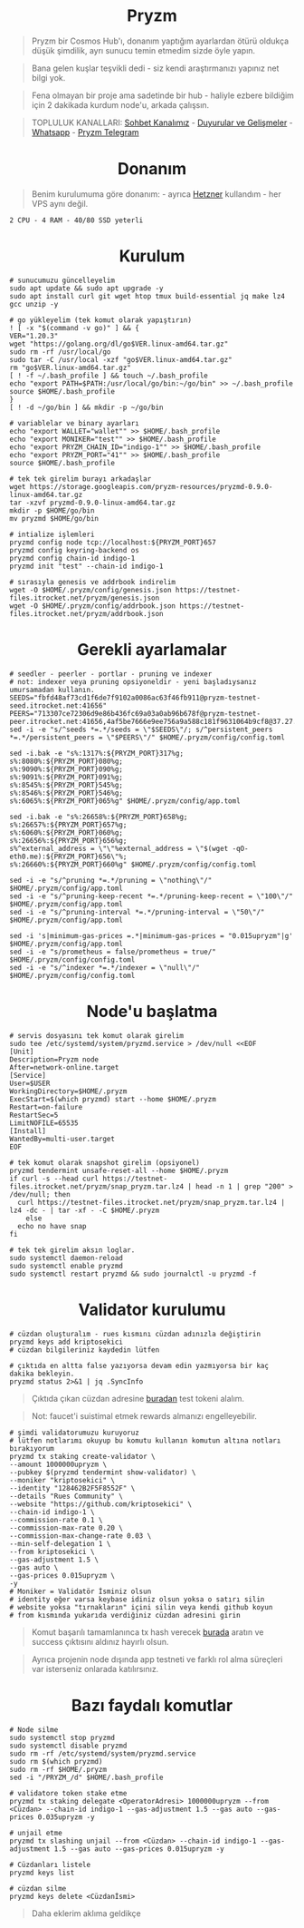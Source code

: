 <h1 align="center">Pryzm</h1>

> Pryzm bir Cosmos Hub'ı, donanım yaptığım ayarlardan ötürü oldukça düşük şimdilik, ayrı sunucu temin etmedim sizde öyle yapın.

> Bana gelen kuşlar teşvikli dedi - siz kendi araştırmanızı yapınız net bilgi yok.

> Fena olmayan bir proje ama sadetinde bir hub - haliyle ezbere bildiğim için 2 dakikada kurdum node'u, arkada çalışsın.

> TOPLULUK KANALLARI: [Sohbet Kanalımız](https://t.me/RuesChat) - [Duyurular ve Gelişmeler](https://t.me/RuesAnnouncement) - [Whatsapp](https://whatsapp.com/channel/0029VaBcj7V1dAw1H2KhMk34) - [Pryzm Telegram](https://discord.gg/YUFuvWT7)

#

<h1 align="center">Donanım</h1>

> Benim kurulumuma göre donanım: - ayrıca [Hetzner](https://hetzner.cloud/?ref=gIFAhUnYYjD3) kullandım - her VPS aynı değil.

```
2 CPU - 4 RAM - 40/80 SSD yeterli
```

#

<h1 align="center">Kurulum</h1>

```console
# sunucumuzu güncelleyelim
sudo apt update && sudo apt upgrade -y
sudo apt install curl git wget htop tmux build-essential jq make lz4 gcc unzip -y

# go yükleyelim (tek komut olarak yapıştırın)
! [ -x "$(command -v go)" ] && {
VER="1.20.3"
wget "https://golang.org/dl/go$VER.linux-amd64.tar.gz"
sudo rm -rf /usr/local/go
sudo tar -C /usr/local -xzf "go$VER.linux-amd64.tar.gz"
rm "go$VER.linux-amd64.tar.gz"
[ ! -f ~/.bash_profile ] && touch ~/.bash_profile
echo "export PATH=$PATH:/usr/local/go/bin:~/go/bin" >> ~/.bash_profile
source $HOME/.bash_profile
}
[ ! -d ~/go/bin ] && mkdir -p ~/go/bin

# variablelar ve binary ayarları
echo "export WALLET="wallet"" >> $HOME/.bash_profile
echo "export MONIKER="test"" >> $HOME/.bash_profile
echo "export PRYZM_CHAIN_ID="indigo-1"" >> $HOME/.bash_profile
echo "export PRYZM_PORT="41"" >> $HOME/.bash_profile
source $HOME/.bash_profile

# tek tek girelim burayı arkadaşlar
wget https://storage.googleapis.com/pryzm-resources/pryzmd-0.9.0-linux-amd64.tar.gz
tar -xzvf pryzmd-0.9.0-linux-amd64.tar.gz
mkdir -p $HOME/go/bin
mv pryzmd $HOME/go/bin

# intialize işlemleri
pryzmd config node tcp://localhost:${PRYZM_PORT}657
pryzmd config keyring-backend os
pryzmd config chain-id indigo-1
pryzmd init "test" --chain-id indigo-1

# sırasıyla genesis ve addrbook indirelim
wget -O $HOME/.pryzm/config/genesis.json https://testnet-files.itrocket.net/pryzm/genesis.json
wget -O $HOME/.pryzm/config/addrbook.json https://testnet-files.itrocket.net/pryzm/addrbook.json
```
<h1 align="center">Gerekli ayarlamalar</h1>

```console
# seedler - peerler - portlar - pruning ve indexer
# not: indexer veya pruning opsiyoneldir - yeni başladıysanız umursamadan kullanın.
SEEDS="fbfd48af73cd1f6de7f9102a0086ac63f46fb911@pryzm-testnet-seed.itrocket.net:41656"
PEERS="713307ce72306d9e86b436fc69a03a0ab96b678f@pryzm-testnet-peer.itrocket.net:41656,4af5be7666e9ee756a9a588c181f9631064b9cf8@37.27.55.69:26656,5d9bcb33eef94e045fe51105c89f5d77709b3183@144.76.101.167:5000,9515a13bbdeb233eb59efd6e8db892ac46e5bac5@142.132.153.6:56656,f9ade689abb3c59d3e3d8edf26c65bde3db58676@116.202.85.52:35656,7397a1bcbf413b76bd710fcf363f8259acdc4d29@144.91.84.168:23256,db0e0cff276b3292804474eb8beb83538acf77f5@195.14.6.192:26656,794b538577a59f789ce942fd393730da3e8c0ffe@34.65.224.175:26656,565e54f6b12672fba48861fc72654c39dc0f2d97@195.3.223.138:36656,2c7bb6ad931b0b2b24a0d8e6b7b5e0636b8bafb0@38.242.230.118:48656,b3a96da3b8738a47c1c0fabd2abd827a49b4b2a4@65.21.32.216:56656"
sed -i -e "s/^seeds *=.*/seeds = \"$SEEDS\"/; s/^persistent_peers *=.*/persistent_peers = \"$PEERS\"/" $HOME/.pryzm/config/config.toml

sed -i.bak -e "s%:1317%:${PRYZM_PORT}317%g;
s%:8080%:${PRYZM_PORT}080%g;
s%:9090%:${PRYZM_PORT}090%g;
s%:9091%:${PRYZM_PORT}091%g;
s%:8545%:${PRYZM_PORT}545%g;
s%:8546%:${PRYZM_PORT}546%g;
s%:6065%:${PRYZM_PORT}065%g" $HOME/.pryzm/config/app.toml

sed -i.bak -e "s%:26658%:${PRYZM_PORT}658%g;
s%:26657%:${PRYZM_PORT}657%g;
s%:6060%:${PRYZM_PORT}060%g;
s%:26656%:${PRYZM_PORT}656%g;
s%^external_address = \"\"%external_address = \"$(wget -qO- eth0.me):${PRYZM_PORT}656\"%;
s%:26660%:${PRYZM_PORT}660%g" $HOME/.pryzm/config/config.toml

sed -i -e "s/^pruning *=.*/pruning = \"nothing\"/" $HOME/.pryzm/config/app.toml
sed -i -e "s/^pruning-keep-recent *=.*/pruning-keep-recent = \"100\"/" $HOME/.pryzm/config/app.toml
sed -i -e "s/^pruning-interval *=.*/pruning-interval = \"50\"/" $HOME/.pryzm/config/app.toml

sed -i 's|minimum-gas-prices =.*|minimum-gas-prices = "0.015upryzm"|g' $HOME/.pryzm/config/app.toml
sed -i -e "s/prometheus = false/prometheus = true/" $HOME/.pryzm/config/config.toml
sed -i -e "s/^indexer *=.*/indexer = \"null\"/" $HOME/.pryzm/config/config.toml
```

<h1 align="center">Node'u başlatma</h1>

```console
# servis dosyasını tek komut olarak girelim
sudo tee /etc/systemd/system/pryzmd.service > /dev/null <<EOF
[Unit]
Description=Pryzm node
After=network-online.target
[Service]
User=$USER
WorkingDirectory=$HOME/.pryzm
ExecStart=$(which pryzmd) start --home $HOME/.pryzm
Restart=on-failure
RestartSec=5
LimitNOFILE=65535
[Install]
WantedBy=multi-user.target
EOF

# tek komut olarak snapshot girelim (opsiyonel)
pryzmd tendermint unsafe-reset-all --home $HOME/.pryzm
if curl -s --head curl https://testnet-files.itrocket.net/pryzm/snap_pryzm.tar.lz4 | head -n 1 | grep "200" > /dev/null; then
  curl https://testnet-files.itrocket.net/pryzm/snap_pryzm.tar.lz4 | lz4 -dc - | tar -xf - -C $HOME/.pryzm
    else
  echo no have snap
fi

# tek tek girelim aksın loglar.
sudo systemctl daemon-reload
sudo systemctl enable pryzmd
sudo systemctl restart pryzmd && sudo journalctl -u pryzmd -f
````

<h1 align="center">Validator kurulumu</h1>

```console
# cüzdan oluşturalım - rues kısmını cüzdan adınızla değiştirin
pryzmd keys add kriptosekici
# cüzdan bilgileriniz kaydedin lütfen

# çıktıda en altta false yazıyorsa devam edin yazmıyorsa bir kaç dakika bekleyin.
pryzmd status 2>&1 | jq .SyncInfo
```
> Çıktıda çıkan cüzdan adresine [buradan](https://testnet.pryzm.zone/faucet) test tokeni alalım.

> Not: faucet'i suistimal etmek rewards almanızı engelleyebilir.

```console
# şimdi validatorumuzu kuruyoruz
# lütfen notlarımı okuyup bu komutu kullanın komutun altına notları bırakıyorum
pryzmd tx staking create-validator \
--amount 1000000upryzm \
--pubkey $(pryzmd tendermint show-validator) \
--moniker "kriptosekici" \
--identity "128462B2F5F8552F" \
--details "Rues Community" \
--website "https://github.com/kriptosekici" \
--chain-id indigo-1 \
--commission-rate 0.1 \
--commission-max-rate 0.20 \
--commission-max-change-rate 0.03 \
--min-self-delegation 1 \
--from kriptosekici \
--gas-adjustment 1.5 \
--gas auto \
--gas-prices 0.015upryzm \
-y
# Moniker = Validatör İsminiz olsun
# identity eğer varsa keybase idiniz olsun yoksa o satırı silin
# website yoksa "tırnakların" içini silin veya kendi github koyun
# from kısmında yukarıda verdiğiniz cüzdan adresini girin
```

> Komut başarılı tamamlanınca tx hash verecek [burada](https://explorer.stavr.tech/Pryzm-Testnet) aratın ve success çıktısını aldınız hayırlı olsun.

> Ayrıca projenin node dışında app testneti ve farklı rol alma süreçleri var isterseniz onlarada katılırsınız.


<h1 align="center">Bazı faydalı komutlar</h1>

```console
# Node silme
sudo systemctl stop pryzmd
sudo systemctl disable pryzmd
sudo rm -rf /etc/systemd/system/pryzmd.service
sudo rm $(which pryzmd)
sudo rm -rf $HOME/.pryzm
sed -i "/PRYZM_/d" $HOME/.bash_profile

# validatore token stake etme
pryzmd tx staking delegate <OperatorAdresi> 1000000upryzm --from <Cüzdan> --chain-id indigo-1 --gas-adjustment 1.5 --gas auto --gas-prices 0.035upryzm -y

# unjail etme
pryzmd tx slashing unjail --from <Cüzdan> --chain-id indigo-1 --gas-adjustment 1.5 --gas auto --gas-prices 0.015upryzm -y

# Cüzdanları listele
pryzmd keys list

# cüzdan silme
pryzmd keys delete <Cüzdanİsmi>
```

> Daha eklerim aklıma geldikçe
